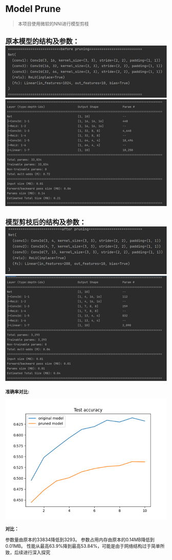 # Model Prune 
> 本项目使用微软的NNI进行模型剪枝

**原本模型的结构及参数：**
![img.png](imgs/img.png)
![img.png](imgs/img2.png)
----------
**模型剪枝后的结构及参数：**
![img.png](imgs/img3.png)
![img.png](imgs/img4.png)
----------
**准确率对比:**

![](Prune/visual.png)

**对比：**

参数量由原本的33834降低到3293。
参数占用内存由原本的0.14MB降低到0.01MB。
性能从最高63.9%降到最高53.84%，可能是由于网络结构过于简单所致，后续进行深入探究
